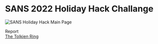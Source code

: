 # SANS 2022 Holiday Hack Challange
![SANS Holiday Hack Main Page](/assets/images/tux.png)

Report
<br>
[The Tolkien Ring](https://github.com/visionthex/SANS2022-Holiday-Hack-Challange/blob/main/The%20Tolkien%20Ring.md)
